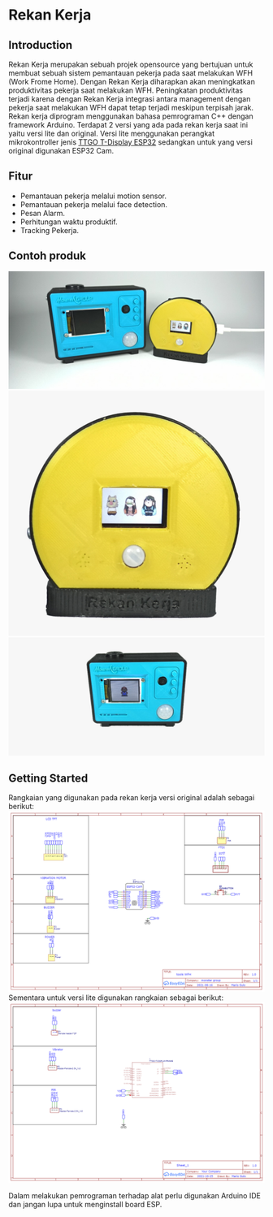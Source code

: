 # Rekan Kerja  
## Introduction  
Rekan Kerja merupakan sebuah projek opensource yang bertujuan untuk membuat sebuah sistem pemantauan pekerja pada saat melakukan WFH (Work Frome Home). Dengan Rekan Kerja diharapkan akan meningkatkan produktivitas pekerja saat melakukan WFH. Peningkatan produktivitas terjadi karena dengan Rekan Kerja integrasi antara management dengan pekerja saat melakukan WFH  dapat tetap terjadi meskipun terpisah jarak.  
Rekan kerja diprogram menggunakan bahasa pemrograman C++ dengan framework Arduino. Terdapat 2 versi yang ada pada rekan kerja saat ini yaitu versi lite dan original. Versi lite menggunakan perangkat mikrokontroller jenis [TTGO T-Display ESP32](http://www.lilygo.cn/prod_view.aspx?Id=1126) sedangkan untuk yang versi original digunakan ESP32 Cam.  
  
## Fitur  
 - Pemantauan pekerja melalui motion sensor.  
 - Pemantauan pekerja melalui face detection.  
 - Pesan Alarm.  
 - Perhitungan waktu produktif.  
 - Tracking Pekerja.  
  
## Contoh produk  
![Rekan Kerja](https://raw.githubusercontent.com/rekankerja/RekanKerjaIot/main/Images/RekanKerja.jpeg)  
![Rekan Kerja Lite Produk](https://raw.githubusercontent.com/rekankerja/RekanKerjaIot/main/Images/Rekan%20kerja%20Lite.jpeg)
![Rekan Kerja Original Produk](https://raw.githubusercontent.com/rekankerja/RekanKerjaIot/main/Images/Rekan%20Kerja%20Original.jpeg)

## Getting Started  
Rangkaian yang digunakan pada rekan kerja versi original adalah sebagai berikut:  
![Rekan Kerja Original](https://raw.githubusercontent.com/rekankerja/RekanKerjaIot/main/Images/Rekan%20Kerja%20Original%20Schematic.png)  
Sementara untuk versi lite digunakan rangkaian sebagai berikut:  
![Rekan Kerja Lite](https://raw.githubusercontent.com/rekankerja/RekanKerjaIot/main/Images/Rekan%20Kerja%20Lite%20Schematic.png)  

Dalam melakukan pemrograman terhadap alat perlu digunakan Arduino IDE dan jangan lupa untuk menginstall board ESP. 
